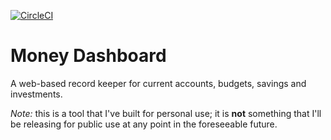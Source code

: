 [![CircleCI](https://circleci.com/gh/markormesher/money-dashboard/tree/master.svg?style=svg)](https://circleci.com/gh/markormesher/money-dashboard/tree/master)

# Money Dashboard

A web-based record keeper for current accounts, budgets, savings and investments.

*Note:* this is a tool that I've built for personal use; it is **not** something that I'll be releasing for public use at any point in the foreseeable future.
